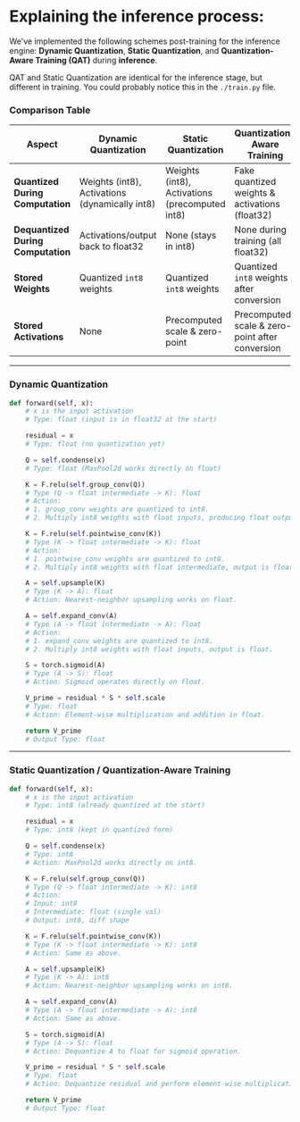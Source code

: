 # Explaining the inference process: 

We've implemented the following schemes post-training for the inference engine: **Dynamic Quantization**, **Static Quantization**, and **Quantization-Aware Training (QAT)** during **inference**.

QAT and Static Quantization are identical for the inference stage, but different in training. You could probably notice this in the `./train.py` file. 

### **Comparison Table**

| **Aspect**                    | **Dynamic Quantization**                         | **Static Quantization**                           | **Quantization-Aware Training**                     |
|--------------------------------|------------------------------------------------|--------------------------------------------------|---------------------------------------------------|
| **Quantized During Computation** | Weights (int8), Activations (dynamically int8)  | Weights (int8), Activations (precomputed int8)    | Fake quantized weights & activations (float32)     |
| **Dequantized During Computation** | Activations/output back to float32             | None (stays in int8)                              | None during training (all float32)                 |
| **Stored Weights**             | Quantized `int8` weights                        | Quantized `int8` weights                         | Quantized `int8` weights after conversion          |
| **Stored Activations**         | None                                           | Precomputed scale & zero-point                   | Precomputed scale & zero-point after conversion    |


---

### **Dynamic Quantization**

```python
def forward(self, x):
    # x is the input activation
    # Type: float (input is in float32 at the start)

    residual = x  
    # Type: float (no quantization yet)

    Q = self.condense(x)
    # Type: float (MaxPool2d works directly on float)

    K = F.relu(self.group_conv(Q))
    # Type (Q -> float intermediate -> K): float
    # Action: 
    # 1. group_conv weights are quantized to int8.
    # 2. Multiply int8 weights with float inputs, producing float outputs.

    K = F.relu(self.pointwise_conv(K))
    # Type (K -> float intermediate -> K): float
    # Action:
    # 1. pointwise_conv weights are quantized to int8.
    # 2. Multiply int8 weights with float intermediate, output is float.

    A = self.upsample(K)
    # Type (K -> A): float
    # Action: Nearest-neighbor upsampling works on float.

    A = self.expand_conv(A)
    # Type (A -> float intermediate -> A): float
    # Action:
    # 1. expand_conv weights are quantized to int8.
    # 2. Multiply int8 weights with float inputs, output is float.

    S = torch.sigmoid(A)
    # Type (A -> S): float
    # Action: Sigmoid operates directly on float.

    V_prime = residual * S * self.scale
    # Type: float
    # Action: Element-wise multiplication and addition in float.

    return V_prime
    # Output Type: float
```

---

### **Static Quantization / Quantization-Aware Training**

```python
def forward(self, x):
    # x is the input activation
    # Type: int8 (already quantized at the start)

    residual = x  
    # Type: int8 (kept in quantized form)

    Q = self.condense(x)
    # Type: int8
    # Action: MaxPool2d works directly on int8.

    K = F.relu(self.group_conv(Q))
    # Type (Q -> float intermediate -> K): int8
    # Action:
    # Input: int8 
    # Intermediate: float (single val) 
    # Output: int8, diff shape 

    K = F.relu(self.pointwise_conv(K))
    # Type (K -> float intermediate -> K): int8
    # Action: Same as above.

    A = self.upsample(K)
    # Type (K -> A): int8
    # Action: Nearest-neighbor upsampling works on int8.

    A = self.expand_conv(A)
    # Type (A -> float intermediate -> A): int8
    # Action: Same as above.

    S = torch.sigmoid(A)
    # Type (A -> S): float
    # Action: Dequantize A to float for sigmoid operation.

    V_prime = residual * S * self.scale
    # Type: float
    # Action: Dequantize residual and perform element-wise multiplication and addition.

    return V_prime
    # Output Type: float
```

